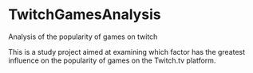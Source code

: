 # TwitchGamesAnalysis
Analysis of the popularity of games on twitch

This is a study project aimed at examining which factor has the greatest influence on the popularity of games on the Twitch.tv platform.
